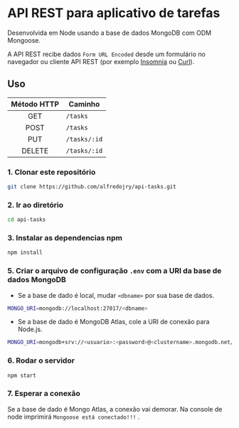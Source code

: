 # API REST para aplicativo de tarefas
Desenvolvida em Node usando a base de dados MongoDB com ODM Mongoose.

A API REST recibe dados `Form URL Encoded` desde um formulário no navegador ou cliente API REST (por exemplo [Insomnia](https://insomnia.rest/) ou [Curl](https://curl.se/docs/manual.html)).

## Uso

| Método HTTP | Caminho     |
|:-----------:|-------------|
|GET          |`/tasks`     |
|POST         |`/tasks`     |
|PUT          |`/tasks/:id` |
|DELETE       |`/tasks/:id` |

### 1. Clonar este repositório

```sh
git clone https://github.com/alfredojry/api-tasks.git
```

### 2. Ir ao diretório

```sh
cd api-tasks
```

### 3. Instalar as dependencias npm

```sh
npm install
```

### 5. Criar o arquivo de configuração `.env` com a URI da base de dados MongoDB

* Se a base de dado é local, mudar `<dbname>` por sua base de dados.

```sh
MONGO_URI=mongodb://localhost:27017/<dbname>
```

* Se a base de dado é MongoDB Atlas, cole a URI de conexão para Node.js.

```sh
MONGO_URI=mongodb+srv://<usuario>:<password>@<clustername>.mongodb.net/<dbname>?retryWrites=true&w=majority
```

### 6. Rodar o servidor

```sh
npm start
```

### 7. Esperar a conexão
Se a base de dado é Mongo Atlas, a conexão vai demorar. Na console de node imprimirá `Mongoose está conectado!!!` .
